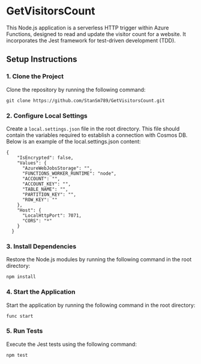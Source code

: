 # GetVisitorsCount

This Node.js application is a serverless HTTP trigger within Azure Functions, designed to read and update the visitor count for a website. It incorporates the Jest framework for test-driven development (TDD).

## Setup Instructions

### 1. Clone the Project
Clone the repository by running the following command:
```
git clone https://github.com/StanSm789/GetVisitorsCount.git
```

### 2. Configure Local Settings
Create a `local.settings.json` file in the root directory. This file should contain the variables required to establish a connection with Cosmos DB. Below is an example of the local.settings.json content:
```
{
    "IsEncrypted": false,
    "Values": {
      "AzureWebJobsStorage": "",
      "FUNCTIONS_WORKER_RUNTIME": "node",
      "ACCOUNT": "",
      "ACCOUNT_KEY": "",
      "TABLE_NAME": "",
      "PARTITION_KEY": "",
      "ROW_KEY": ""
    },
    "Host": {
      "LocalHttpPort": 7071,
      "CORS": "*"
    }
  }
```

### 3. Install Dependencies
Restore the Node.js modules by running the following command in the root directory:
```
npm install
```

### 4. Start the Application
Start the application by running the following command in the root directory:
```
func start
```

### 5. Run Tests
Execute the Jest tests using the following command:
```
npm test
```
